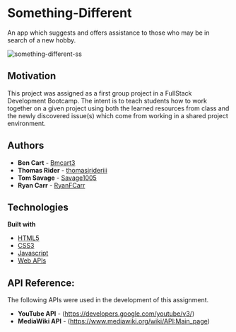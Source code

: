 # Something-Different

An app which suggests and offers assistance to those who may be in search of a new hobby.

![something-different-ss](https://user-images.githubusercontent.com/61035701/82154786-5209f500-983e-11ea-8afc-868d72381c2a.jpg)

## Motivation

This project was assigned as a first group project in a FullStack Development Bootcamp. The intent is to teach students how to work together on a given project using both the learned resources from class and the newly discovered issue(s) which come from working in a shared project environment.

## Authors

* **Ben Cart** - [Bmcart3](https://github.com/Bmcart3)
* **Thomas Rider** - [thomasjrideriii](https://github.com/thomasjrideriii)
* **Tom Savage** - [Savage1005](https://github.com/Savage1005)
* **Ryan Carr** - [RyanFCarr](https://github.com/RyanFCarr)

## Technologies

<b>Built with</b>
- [HTML5](https://developer.mozilla.org/en-US/docs/Web/Guide/HTML/HTML5)
- [CSS3](https://developer.mozilla.org/en-US/docs/Web/CSS)
- [Javascript](https://developer.mozilla.org/en-US/docs/Web/JavaScript)
- [Web APIs](https://developer.mozilla.org/en-US/docs/Web/API)

## API Reference:

The following APIs were used in the development of this assignment.

* **YouTube API** - (https://developers.google.com/youtube/v3/)
* **MediaWiki API** - (https://www.mediawiki.org/wiki/API:Main_page)
